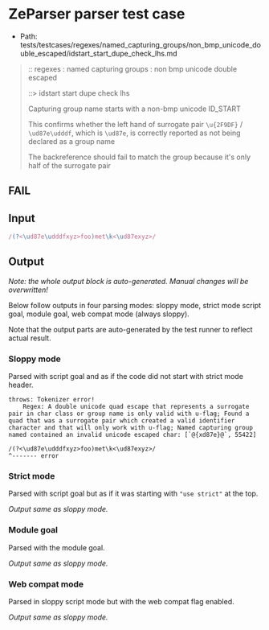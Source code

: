 # ZeParser parser test case

- Path: tests/testcases/regexes/named_capturing_groups/non_bmp_unicode_double_escaped/idstart_start_dupe_check_lhs.md

> :: regexes : named capturing groups : non bmp unicode double escaped
>
> ::> idstart start dupe check lhs
>
> Capturing group name starts with a non-bmp unicode ID_START
>
> This confirms whether the left hand of surrogate pair `\u{2F9DF}` / `\ud87e\udddf`, which is `\ud87e`, is correctly reported as not being declared as a group name
>
> The backreference should fail to match the group because it's only half of the surrogate pair

## FAIL

## Input

`````js
/(?<\ud87e\udddfxyz>foo)met\k<\ud87exyz>/
`````

## Output

_Note: the whole output block is auto-generated. Manual changes will be overwritten!_

Below follow outputs in four parsing modes: sloppy mode, strict mode script goal, module goal, web compat mode (always sloppy).

Note that the output parts are auto-generated by the test runner to reflect actual result.

### Sloppy mode

Parsed with script goal and as if the code did not start with strict mode header.

`````
throws: Tokenizer error!
    Regex: A double unicode quad escape that represents a surrogate pair in char class or group name is only valid with u-flag; Found a quad that was a surrogate pair which created a valid identifier character and that will only work with u-flag; Named capturing group named contained an invalid unicode escaped char: [`@{xd87e}@`, 55422]

/(?<\ud87e\udddfxyz>foo)met\k<\ud87exyz>/
^------- error
`````

### Strict mode

Parsed with script goal but as if it was starting with `"use strict"` at the top.

_Output same as sloppy mode._

### Module goal

Parsed with the module goal.

_Output same as sloppy mode._

### Web compat mode

Parsed in sloppy script mode but with the web compat flag enabled.

_Output same as sloppy mode._
